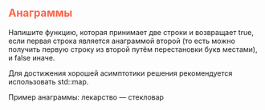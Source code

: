 ## <font color="tomato">Анаграммы</font>

Напишите функцию, которая принимает две строки и возвращает true, 
если первая строка является анаграммой второй 
(то есть можно получить первую строку из второй путём перестановки букв местами), и false иначе. 

Для достижения хорошей асимптотики решения рекомендуется использовать std::map.

Пример анаграммы: лекарство — стекловар
